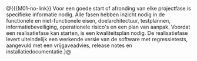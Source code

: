 @{{{M01-no-link}}
 Voor een goede start of afronding van elke projectfase is specifieke informatie nodig. Alle fasen hebben inzicht nodig in de functionele en niet-functionele eisen, doelarchitectuur, testplannen, informatiebeveiliging, operationele risico's en een plan van aanpak. Voordat een realisatiefase kan starten, is een kwaliteitsplan nodig. De realisatiefase levert uiteindelijk een werkende versie van de software met regressietests, aangevuld met een vrijgaveadvies, release notes en installatiedocumentatie.}@
